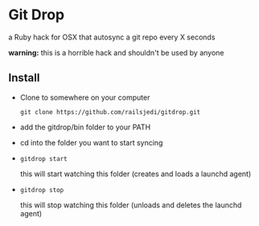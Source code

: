 # Git Drop

a Ruby hack for OSX that autosync a git repo every X seconds

**warning:** this is a horrible hack and shouldn't be used by anyone


## Install

- Clone to somewhere on your computer

    `git clone https://github.com/railsjedi/gitdrop.git`

- add the gitdrop/bin folder to your PATH

- cd into the folder you want to start syncing

- `gitdrop start`

    this will start watching this folder (creates and loads a launchd agent)

- `gitdrop stop`

    this will stop watching this folder (unloads and deletes the launchd agent)

